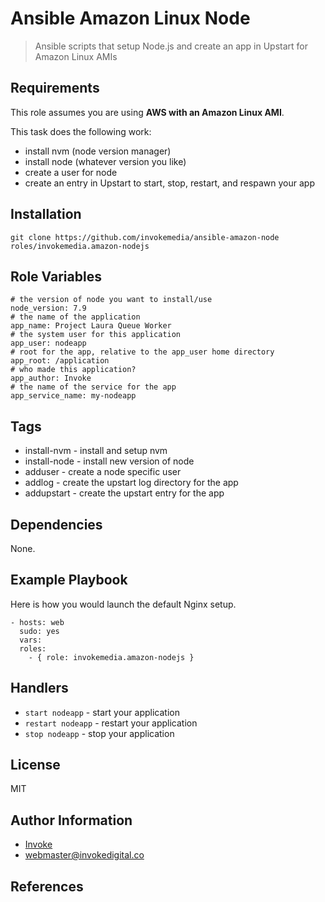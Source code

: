Ansible Amazon Linux Node
==================================

> Ansible scripts that setup Node.js and create an app in Upstart for Amazon Linux AMIs

Requirements
------------

This role assumes you are using **AWS with an Amazon Linux AMI**.

This task does the following work:

* install nvm (node version manager)
* install node (whatever version you like)
* create a user for node
* create an entry in Upstart to start, stop, restart, and respawn your app

Installation
------------

`git clone https://github.com/invokemedia/ansible-amazon-node roles/invokemedia.amazon-nodejs`

Role Variables
--------------

```
# the version of node you want to install/use
node_version: 7.9
# the name of the application
app_name: Project Laura Queue Worker
# the system user for this application
app_user: nodeapp
# root for the app, relative to the app_user home directory
app_root: /application
# who made this application?
app_author: Invoke
# the name of the service for the app
app_service_name: my-nodeapp
```

Tags
-----

* install-nvm - install and setup nvm
* install-node - install new version of node
* adduser - create a node specific user
* addlog - create the upstart log directory for the app
* addupstart - create the upstart entry for the app

Dependencies
------------

None.

Example Playbook
-------------------------

Here is how you would launch the default Nginx setup.

```
- hosts: web
  sudo: yes
  vars:
  roles:
    - { role: invokemedia.amazon-nodejs }
```

Handlers
--------

* `start nodeapp` - start your application
* `restart nodeapp` - restart your application
* `stop nodeapp` - stop your application

License
-------

MIT

Author Information
------------------

* [Invoke](https://www.invokedigital.co/)
* <webmaster@invokedigital.co>

References
----------
